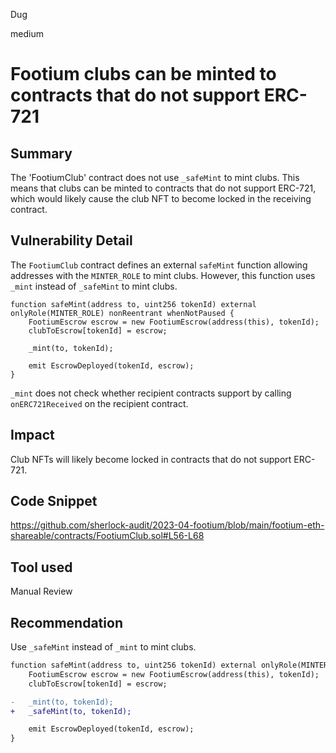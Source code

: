 Dug

medium

# Footium clubs can be minted to contracts that do not support ERC-721

## Summary
The 'FootiumClub' contract does not use `_safeMint` to mint clubs. This means that clubs can be minted to contracts that do not support ERC-721, which would likely cause the club NFT to become locked in the receiving contract.

## Vulnerability Detail
The `FootiumClub` contract defines an external `safeMint` function allowing addresses with the `MINTER_ROLE` to mint clubs. However, this function uses `_mint` instead of `_safeMint` to mint clubs.

```solidity
function safeMint(address to, uint256 tokenId) external onlyRole(MINTER_ROLE) nonReentrant whenNotPaused {
    FootiumEscrow escrow = new FootiumEscrow(address(this), tokenId);
    clubToEscrow[tokenId] = escrow;

    _mint(to, tokenId);

    emit EscrowDeployed(tokenId, escrow);
}
```

`_mint` does not check whether recipient contracts support by calling `onERC721Received` on the recipient contract. 

## Impact
Club NFTs will likely become locked in contracts that do not support ERC-721.

## Code Snippet
https://github.com/sherlock-audit/2023-04-footium/blob/main/footium-eth-shareable/contracts/FootiumClub.sol#L56-L68

## Tool used

Manual Review

## Recommendation
Use `_safeMint` instead of `_mint` to mint clubs.

```diff
function safeMint(address to, uint256 tokenId) external onlyRole(MINTER_ROLE) nonReentrant whenNotPaused {
    FootiumEscrow escrow = new FootiumEscrow(address(this), tokenId);
    clubToEscrow[tokenId] = escrow;

-   _mint(to, tokenId);
+   _safeMint(to, tokenId);

    emit EscrowDeployed(tokenId, escrow);
}
```
